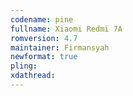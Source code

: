 ```yaml
---
codename: pine
fullname: Xiaomi Redmi 7A
romversion: 4.7
maintainer: Firmansyah
newformat: true
pling:
xdathread:
---
```

